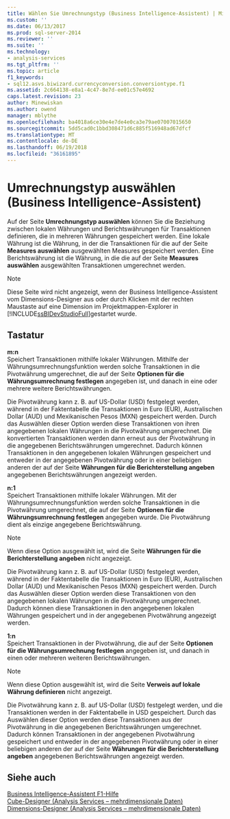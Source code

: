 ```yaml
---
title: Wählen Sie Umrechnungstyp (Business Intelligence-Assistent) | Microsoft Docs
ms.custom: ''
ms.date: 06/13/2017
ms.prod: sql-server-2014
ms.reviewer: ''
ms.suite: ''
ms.technology:
- analysis-services
ms.tgt_pltfrm: ''
ms.topic: article
f1_keywords:
- sql12.asvs.biwizard.currencyconversion.conversiontype.f1
ms.assetid: 2c664138-e8a1-4c47-8e7d-ee01c57e4692
caps.latest.revision: 23
author: Minewiskan
ms.author: owend
manager: mblythe
ms.openlocfilehash: ba4018a6ce30e4e7de4e0ca3e79ae07007015650
ms.sourcegitcommit: 5dd5cad0c1bbd308471d6c885f516948ad67dfcf
ms.translationtype: MT
ms.contentlocale: de-DE
ms.lasthandoff: 06/19/2018
ms.locfileid: "36161895"
---
```

# <a name="select-conversion-type-business-intelligence-wizard"></a>Umrechnungstyp auswählen (Business Intelligence-Assistent)
  Auf der Seite **Umrechnungstyp auswählen** können Sie die Beziehung zwischen lokalen Währungen und Berichtswährungen für Transaktionen definieren, die in mehreren Währungen gespeichert werden. Eine lokale Währung ist die Währung, in der die Transaktionen für die auf der Seite **Measures auswählen** ausgewählten Measures gespeichert werden. Eine Berichtswährung ist die Währung, in die die auf der Seite **Measures auswählen** ausgewählten Transaktionen umgerechnet werden.  
  
> [!NOTE]  
>  Diese Seite wird nicht angezeigt, wenn der Business Intelligence-Assistent vom Dimensions-Designer aus oder durch Klicken mit der rechten Maustaste auf eine Dimension im Projektmappen-Explorer in [!INCLUDE[ssBIDevStudioFull](../includes/ssbidevstudiofull-md.md)]gestartet wurde.  
  
## <a name="options"></a>Tastatur  
 **m:n**  
 Speichert Transaktionen mithilfe lokaler Währungen. Mithilfe der Währungsumrechnungsfunktion werden solche Transaktionen in die Pivotwährung umgerechnet, die auf der Seite **Optionen für die Währungsumrechnung festlegen** angegeben ist, und danach in eine oder mehrere weitere Berichtswährungen.  
  
 Die Pivotwährung kann z. B. auf US-Dollar (USD) festgelegt werden, während in der Faktentabelle die Transaktionen in Euro (EUR), Australischen Dollar (AUD) und Mexikanischen Pesos (MXN) gespeichert werden. Durch das Auswählen dieser Option werden diese Transaktionen von ihren angegebenen lokalen Währungen in die Pivotwährung umgerechnet. Die konvertierten Transaktionen werden dann erneut aus der Pivotwährung in die angegebenen Berichtswährungen umgerechnet. Dadurch können Transaktionen in den angegebenen lokalen Währungen gespeichert und entweder in der angegebenen Pivotwährung oder in einer beliebigen anderen der auf der Seite **Währungen für die Berichterstellung angeben** angegebenen Berichtswährungen angezeigt werden.  
  
 **n:1**  
 Speichert Transaktionen mithilfe lokaler Währungen. Mit der Währungsumrechnungsfunktion werden solche Transaktionen in die Pivotwährung umgerechnet, die auf der Seite **Optionen für die Währungsumrechnung festlegen** angegeben wurde. Die Pivotwährung dient als einzige angegebene Berichtswährung.  
  
> [!NOTE]  
>  Wenn diese Option ausgewählt ist, wird die Seite **Währungen für die Berichterstellung angeben** nicht angezeigt.  
  
 Die Pivotwährung kann z. B. auf US-Dollar (USD) festgelegt werden, während in der Faktentabelle die Transaktionen in Euro (EUR), Australischen Dollar (AUD) und Mexikanischen Pesos (MXN) gespeichert werden. Durch das Auswählen dieser Option werden diese Transaktionen von den angegebenen lokalen Währungen in die Pivotwährung umgerechnet. Dadurch können diese Transaktionen in den angegebenen lokalen Währungen gespeichert und in der angegebenen Pivotwährung angezeigt werden.  
  
 **1:n**  
 Speichert Transaktionen in der Pivotwährung, die auf der Seite **Optionen für die Währungsumrechnung festlegen** angegeben ist, und danach in einen oder mehreren weiteren Berichtswährungen.  
  
> [!NOTE]  
>  Wenn diese Option ausgewählt ist, wird die Seite **Verweis auf lokale Währung definieren** nicht angezeigt.  
  
 Die Pivotwährung kann z. B. auf US-Dollar (USD) festgelegt werden, und die Transaktionen werden in der Faktentabelle in USD gespeichert. Durch das Auswählen dieser Option werden diese Transaktionen aus der Pivotwährung in die angegebenen Berichtswährungen umgerechnet. Dadurch können Transaktionen in der angegebenen Pivotwährung gespeichert und entweder in der angegebenen Pivotwährung oder in einer beliebigen anderen der auf der Seite **Währungen für die Berichterstellung angeben** angegebenen Berichtswährungen angezeigt werden.  
  
## <a name="see-also"></a>Siehe auch  
 [Business Intelligence-Assistent F1-Hilfe](business-intelligence-wizard-f1-help.md)   
 [Cube-Designer &#40;Analysis Services – mehrdimensionale Daten&#41;](cube-designer-analysis-services-multidimensional-data.md)   
 [Dimensions-Designer &#40;Analysis Services – mehrdimensionale Daten&#41;](dimension-designer-analysis-services-multidimensional-data.md)  
  
  